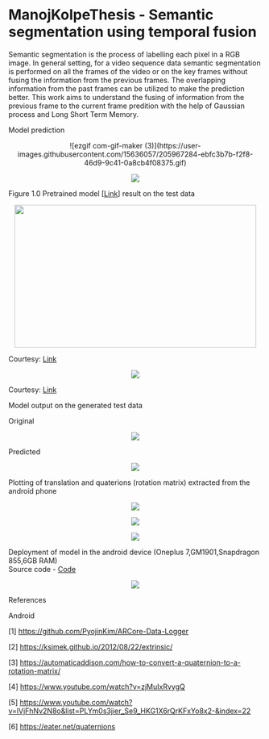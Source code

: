 # ManojKolpeThesis - Semantic segmentation using temporal fusion 

Semantic segmentation is the process of labelling each pixel in a RGB image. In general setting, for a video sequence data semantic segmentation is performed on all the frames of the video or on the key frames without fusing the information from the previous frames. The overlapping information from the past frames can be utilized to make the prediction better. This work aims to understand the fusing of information from the previous frame to the current frame predition with the help of Gaussian process and Long Short Term Memory.

Model prediction

<p align="center">
  ![ezgif com-gif-maker (3)](https://user-images.githubusercontent.com/15636057/205967284-ebfc3b7b-f2f8-46d9-9c41-0a8cb4f08375.gif)
</p>

<p align="center">
  <img  src="literature/test_depth.gif">
</p>

Figure 1.0 Pretrained model  [[Link](https://aaltoml.github.io/GP-MVS/)] result on the test data

<p align="center">
  <img width="480" height="283" src="literature/Glossary/Pictures/depth_estimation.gif">
</p>

Courtesy: [Link](https://www.google.com/url?sa=i&url=https%3A%2F%2Fwww.mdpi.com%2F1424-8220%2F21%2F1%2F54&psig=AOvVaw1Z_IIELQkBeOsCJuiD2j8k&ust=1643441741590000&source=images&cd=vfe&ved=0CAwQjhxqFwoTCODUq_Wt0_UCFQAAAAAdAAAAABAO)

<p align="center">
  <img  src="literature/Glossary/Pictures/depth.png">
</p>


Courtesy: [Link](https://www.google.com/url?sa=i&url=https%3A%2F%2Ftowardsdatascience.com%2Fself-supervised-depth-estimation-breaking-down-the-ideas-f212e4f05ffa&psig=AOvVaw3va8tQsBacFhanuNSUk6Dk&ust=1643439567895000&source=images&cd=vfe&ved=0CAwQjhxqFwoTCPC8ueql0_UCFQAAAAAdAAAAABA2)

Model output on the generated test data

Original 

<p align="center">
  <img  src="literature/seq-03_formated_manoj_original.gif">
</p>

Predicted
<p align="center">
  <img  src="literature/seq-03_formated_manoj_predicted.gif">
</p>

Plotting of translation and quaterions (rotation matrix) extracted from the android phone

<p align="center">
  <img  src="literature/images/image1.png">
</p>
<p align="center">
  <img  src="literature/images/image2.png">
</p>
<p align="center">
  <img  src="literature/images/image3.png">
</p>

Deployment of model in the android device (Oneplus 7,GM1901,Snapdragon 855,6GB RAM)  
Source code - [Code](src/GPMVS_deployment_on_android/V2.0)

<p align="center">
  <img  src="literature/android_deployment.gif">
</p>

References

Android

[1] https://github.com/PyojinKim/ARCore-Data-Logger

[2] https://ksimek.github.io/2012/08/22/extrinsic/

[3] https://automaticaddison.com/how-to-convert-a-quaternion-to-a-rotation-matrix/

[4] https://www.youtube.com/watch?v=zjMuIxRvygQ

[5] https://www.youtube.com/watch?v=lVjFhNv2N8o&list=PLYm0s3jier_Se9_HKG1X6rQrKFxYo8x2-&index=22

[6] https://eater.net/quaternions


